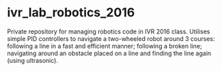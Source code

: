 # ivr_lab_robotics_2016
Private repository for managing robotics code in IVR 2016 class. Utilises simple PID controllers to navigate a two-wheeled robot around 3 courses: following a line in a fast and efficient manner; following a broken line; navigating around an obstacle placed on a line and finding the line again (using ultrasonic).
